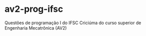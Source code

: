 # av2-prog-ifsc
Questões de programação I do IFSC Criciúma do curso superior de Engenharia Mecatrônica (AV2)
